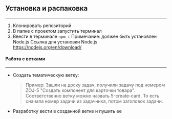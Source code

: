## Установка и распаковка
***

1. Клонировать репозиторий
2. В папке с проектом запустить терминал
3. Ввести в терминале 
    `npm i` 
    Примечание: должен быть установлен Node.js
    Ссылка для установки Node.js https://nodejs.org/en/download/

#### Работа с ветками
***

* Создать тематическую ветку:
    > Пример:
    > Зашли на доску задач, получили задачу под номером ZOJ-5 "Создать компонент для карточки товара". Соответственно ветку можно назвать 5-create-card. То есть сначала номер задачи из задачника, потом заголовок задачи.

* Разработку вести в созданной ветке и пушить ее

